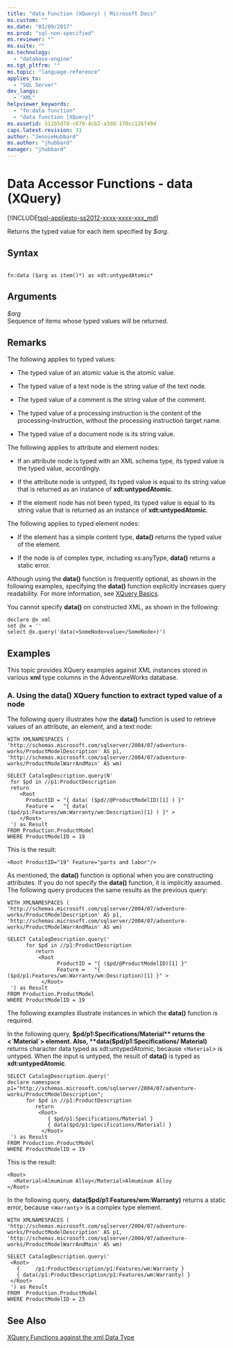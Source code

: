 ```yaml
---
title: "data Function (XQuery) | Microsoft Docs"
ms.custom: ""
ms.date: "03/09/2017"
ms.prod: "sql-non-specified"
ms.reviewer: ""
ms.suite: ""
ms.technology: 
  - "database-engine"
ms.tgt_pltfrm: ""
ms.topic: "language-reference"
applies_to: 
  - "SQL Server"
dev_langs: 
  - "XML"
helpviewer_keywords: 
  - "fn:data function"
  - "data function [XQuery]"
ms.assetid: 511b5d7d-c679-4cb2-a3dd-170cc126f49d
caps.latest.revision: 31
author: "JennieHubbard"
ms.author: "jhubbard"
manager: "jhubbard"
---
```

# Data Accessor Functions - data (XQuery)
[!INCLUDE[tsql-appliesto-ss2012-xxxx-xxxx-xxx_md](../includes/tsql-appliesto-ss2012-xxxx-xxxx-xxx-md.md)]

  Returns the typed value for each item specified by *$arg*.  
  
## Syntax  
  
```  
  
fn:data ($arg as item()*) as xdt:untypedAtomic*  
```  
  
## Arguments  
 *$arg*  
 Sequence of items whose typed values will be returned.  
  
## Remarks  
 The following applies to typed values:  
  
-   The typed value of an atomic value is the atomic value.  
  
-   The typed value of a text node is the string value of the text node.  
  
-   The typed value of a comment is the string value of the comment.  
  
-   The typed value of a processing instruction is the content of the processing-instruction, without the processing instruction target name.  
  
-   The typed value of a document node is its string value.  
  
 The following applies to attribute and element nodes:  
  
-   If an attribute node is typed with an XML schema type, its typed value is the typed value, accordingly.  
  
-   If the attribute node is untyped, its typed value is equal to its string value that is returned as an instance of **xdt:untypedAtomic**.  
  
-   If the element node has not been typed, its typed value is equal to its string value that is returned as an instance of **xdt:untypedAtomic**.  
  
 The following applies to typed element nodes:  
  
-   If the element has a simple content type, **data()** returns the typed value of the element.  
  
-   If the node is of complex type, including xs:anyType, **data()** returns a static error.  
  
 Although using the **data()** function is frequently optional, as shown in the following examples, specifying the **data()** function explicitly increases query readability. For more information, see [XQuery Basics](../xquery/xquery-basics.md).  
  
 You cannot specify **data()** on constructed XML, as shown in the following:  
  
```  
declare @x xml  
set @x = ''  
select @x.query('data(<SomeNode>value</SomeNode>)')  
```  
  
## Examples  
 This topic provides XQuery examples against XML instances stored in various **xml** type columns in the AdventureWorks database.  
  
### A. Using the data() XQuery function to extract typed value of a node  
 The following query illustrates how the **data()** function is used to retrieve values of an attribute, an element, and a text node:  
  
```  
WITH XMLNAMESPACES (  
'http://schemas.microsoft.com/sqlserver/2004/07/adventure-works/ProductModelDescription' AS p1,  
'http://schemas.microsoft.com/sqlserver/2004/07/adventure-works/ProductModelWarrAndMain' AS wm)  
  
SELECT CatalogDescription.query(N'  
 for $pd in //p1:ProductDescription  
 return   
    <Root   
      ProductID = "{ data( ($pd//@ProductModelID)[1] ) }"   
      Feature =   "{ data( ($pd/p1:Features/wm:Warranty/wm:Description)[1] ) }" >  
    </Root>  
 ') as Result  
FROM Production.ProductModel  
WHERE ProductModelID = 19  
```  
  
 This is the result:  
  
```  
<Root ProductID="19" Feature="parts and labor"/>  
```  
  
 As mentioned, the **data()** function is optional when you are constructing attributes. If you do not specify the **data()** function, it is implicitly assumed. The following query produces the same results as the previous query:  
  
```  
WITH XMLNAMESPACES (  
'http://schemas.microsoft.com/sqlserver/2004/07/adventure-works/ProductModelDescription' AS p1,  
'http://schemas.microsoft.com/sqlserver/2004/07/adventure-works/ProductModelWarrAndMain' AS wm)  
  
SELECT CatalogDescription.query('  
      for $pd in //p1:ProductDescription  
         return   
          <Root    
                ProductID = "{ ($pd/@ProductModelID)[1] }"    
                Feature =   "{ ($pd/p1:Features/wm:Warranty/wm:Description)[1] }" >  
           </Root>  
 ') as Result  
FROM Production.ProductModel  
WHERE ProductModelID = 19  
```  
  
 The following examples illustrate instances in which the **data()** function is required.  
  
 In the following query, **$pd/p1:Specifications/Material** returns the <`Material`> element. Also, **data($pd/p1:Specifications/ Material)** returns character data typed as xdt:untypedAtomic, because <`Material`> is untyped. When the input is untyped, the result of **data()** is typed as **xdt:untypedAtomic**.  
  
```  
SELECT CatalogDescription.query('  
declare namespace p1="http://schemas.microsoft.com/sqlserver/2004/07/adventure-works/ProductModelDescription";  
      for $pd in //p1:ProductDescription  
         return   
          <Root>  
             { $pd/p1:Specifications/Material }  
             { data($pd/p1:Specifications/Material) }  
           </Root>  
 ') as Result  
FROM Production.ProductModel  
WHERE ProductModelID = 19  
```  
  
 This is the result:  
  
```  
<Root>  
  <Material>Almuminum Alloy</Material>Almuminum Alloy  
</Root>  
```  
  
 In the following query, **data($pd/p1:Features/wm:Warranty)** returns a static error, because <`Warranty`> is a complex type element.  
  
```  
WITH XMLNAMESPACES (  
'http://schemas.microsoft.com/sqlserver/2004/07/adventure-works/ProductModelDescription' AS p1,  
'http://schemas.microsoft.com/sqlserver/2004/07/adventure-works/ProductModelWarrAndMain' AS wm)  
  
SELECT CatalogDescription.query('  
 <Root>  
   {     /p1:ProductDescription/p1:Features/wm:Warranty }  
   { data(/p1:ProductDescription/p1:Features/wm:Warranty) }  
 </Root>  
 ') as Result  
FROM  Production.ProductModel  
WHERE ProductModelID = 23  
```  
  
## See Also  
 [XQuery Functions against the xml Data Type](../xquery/xquery-functions-against-the-xml-data-type.md)  
  
  